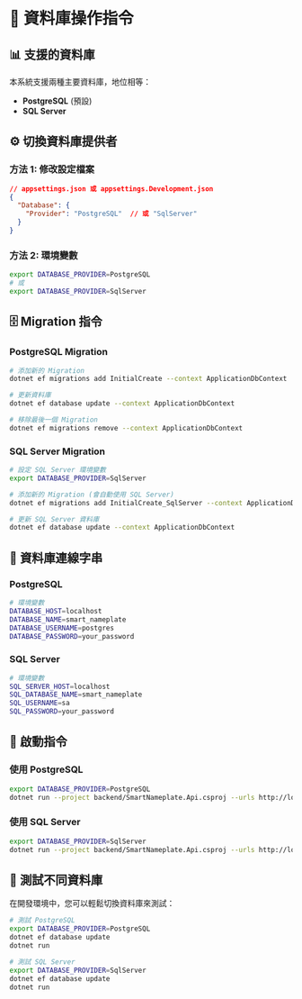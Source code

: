 # 🤖 資料庫操作指令

## 📊 支援的資料庫

本系統支援兩種主要資料庫，地位相等：
- **PostgreSQL** (預設)
- **SQL Server**

## ⚙️ 切換資料庫提供者

### 方法 1: 修改設定檔案
```json
// appsettings.json 或 appsettings.Development.json
{
  "Database": {
    "Provider": "PostgreSQL"  // 或 "SqlServer"
  }
}
```

### 方法 2: 環境變數
```bash
export DATABASE_PROVIDER=PostgreSQL
# 或
export DATABASE_PROVIDER=SqlServer
```

## 🗄️ Migration 指令

### PostgreSQL Migration
```bash
# 添加新的 Migration
dotnet ef migrations add InitialCreate --context ApplicationDbContext

# 更新資料庫
dotnet ef database update --context ApplicationDbContext

# 移除最後一個 Migration
dotnet ef migrations remove --context ApplicationDbContext
```

### SQL Server Migration
```bash
# 設定 SQL Server 環境變數
export DATABASE_PROVIDER=SqlServer

# 添加新的 Migration (會自動使用 SQL Server)
dotnet ef migrations add InitialCreate_SqlServer --context ApplicationDbContext

# 更新 SQL Server 資料庫
dotnet ef database update --context ApplicationDbContext
```

## 🔄 資料庫連線字串

### PostgreSQL
```bash
# 環境變數
DATABASE_HOST=localhost
DATABASE_NAME=smart_nameplate
DATABASE_USERNAME=postgres
DATABASE_PASSWORD=your_password
```

### SQL Server
```bash
# 環境變數
SQL_SERVER_HOST=localhost
SQL_DATABASE_NAME=smart_nameplate
SQL_USERNAME=sa
SQL_PASSWORD=your_password
```

## 🚀 啟動指令

### 使用 PostgreSQL
```bash
export DATABASE_PROVIDER=PostgreSQL
dotnet run --project backend/SmartNameplate.Api.csproj --urls http://localhost:5001
```

### 使用 SQL Server
```bash
export DATABASE_PROVIDER=SqlServer
dotnet run --project backend/SmartNameplate.Api.csproj --urls http://localhost:5001
```

## 🧪 測試不同資料庫

在開發環境中，您可以輕鬆切換資料庫來測試：

```bash
# 測試 PostgreSQL
export DATABASE_PROVIDER=PostgreSQL
dotnet ef database update
dotnet run

# 測試 SQL Server
export DATABASE_PROVIDER=SqlServer
dotnet ef database update
dotnet run
``` 